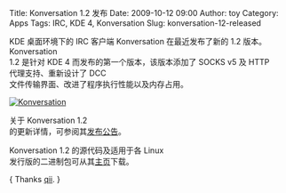 Title: Konversation 1.2 发布
Date: 2009-10-12 09:00
Author: toy
Category: Apps
Tags: IRC, KDE 4, Konversation
Slug: konversation-12-released

KDE 桌面环境下的 IRC 客户端 Konversation 在最近发布了新的 1.2
版本。Konversation  
1.2 是针对 KDE 4 而发布的第一个版本，该版本添加了 SOCKS v5 及 HTTP  
代理支持、重新设计了 DCC  
文件传输界面、改进了程序执行性能以及内存占用。

[![Konversation](http://i.linuxtoy.org/images/2009/10/konversation-thumb.png)](http://i.linuxtoy.org/images/2009/10/konversation.png)

关于 Konversation 1.2  
的更新详情，可参阅其[发布公告](http://konversation.kde.org)。

Konversation 1.2 的源代码及适用于各 Linux  
发行版的二进制包可从其[主页](http://konversation.kde.org)下载。

{ Thanks [qii](http://www.twitter.com/qiheizhiya). }
